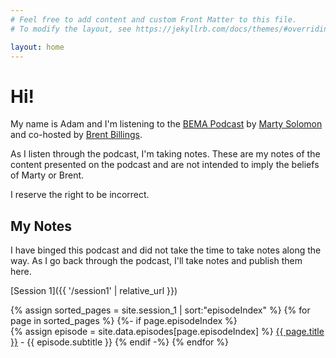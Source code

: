 ```yaml
---
# Feel free to add content and custom Front Matter to this file.
# To modify the layout, see https://jekyllrb.com/docs/themes/#overriding-theme-defaults

layout: home
---
```

<h1>Hi!</h1>

My name is Adam and I'm listening to the [BEMA Podcast](https://www.bemadiscipleship.com/) by [Marty Solomon](https://www.bemadiscipleship.com/hosts/marty) and co-hosted by [Brent Billings](https://www.bemadiscipleship.com/hosts/brent).  

As I listen through the podcast, I'm taking notes. These are my notes of the content presented on the podcast and are not intended to imply the beliefs of Marty or Brent.  

I reserve the right to be incorrect.

## My Notes

I have binged this podcast and did not take the time to take notes along the way. As I go back through the podcast, I'll take notes and publish them here.  

[Session 1]({{ '/session1' | relative_url }})  

{% assign sorted_pages = site.session_1 | sort:"episodeIndex" %}
{% for page in sorted_pages %}
{%- if page.episodeIndex %}  
{% assign episode = site.data.episodes[page.episodeIndex] %}
<a href="{{ page.url }}">{{ page.title }}</a> - {{ episode.subtitle }}
{% endif -%}
{% endfor %}
